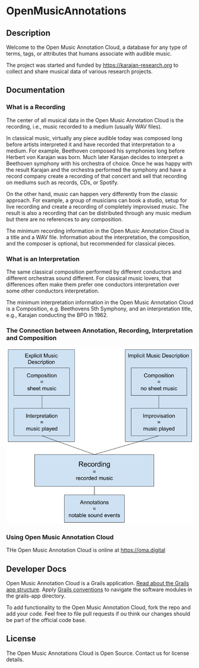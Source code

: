 # OpenMusicAnnotations

## Description

Welcome to the Open Music Annotation Cloud, a database for any type of terms, tags, or attributes that humans associate with audible music. 

The project was started and funded by https://karajan-research.org to collect and share musical data of various research projects.

## Documentation

### What is a Recording

The center of all musical data in the Open Music Annotation Cloud is the recording, i.e., music recorded to a medium (usually WAV files).

In classical music, virtually any piece audible today was composed long before artists interpreted it and have recorded that interpretation to a medium. For example, Beethoven composed his symphonies long before Herbert von Karajan was born. Much later Karajan decides to interpret a Beethoven symphony with his orchestra of choice. Once he was happy with the result Karajan and the orchestra performed the symphony and have a record company create a recording of that concert and sell that recording on mediums such as records, CDs, or Spotify.

On the other hand, music can happen very differently from the classic approach. For example, a group of musicians can book a studio, setup for live recording and create a recording of completely improvised music. The result is also a recording that can be distributed through any music medium but there are no references to any composition.

The minimum recording information in the Open Music Annotation Cloud is a title and a WAV file. Information about the interpretation, the composition, and the composer is optional, but recommended for classical pieces.

### What is an Interpretation

The same classical composition performed by different conductors and different orchestras sound different. For classical music lovers, that differences often make them prefer one conductors interpretation over some other conductors interpretation.

The minimum interpretation information in the Open Music Annotation Cloud is a Composition, e.g. Beethovens 5th Symphony, and an interpretation title, e.g., Karajan conducting the BPO in 1962.

### The Connection between Annotation, Recording, Interpretation and Composition
![High level data model of recordings](https://github.com/KarajanResearch/OpenMusicAnnotations/blob/master/doc/High%20Level%20Data%20Model%20of%20Recordings.png)

### Using Open Music Annotation Cloud

THe Open Music Annotation Cloud is online at https://oma.digital


## Developer Docs
Open Music Annotation Cloud is a Grails application. [Read about the Grails app structure](http://docs.grails.org/latest/guide/introduction.html). Apply [Grails conventions](http://docs.grails.org/latest/guide/gettingStarted.html#conventionOverConfiguration) to navigate the software modules in the grails-app directory.

To add functionality to the Open Music Annotation Cloud, fork the repo and add your code. Feel free to file pull requests if ou think our changes should be part of the official code base.

## License
The Open Music Annotations Cloud is Open Source. Contact us for license details.
